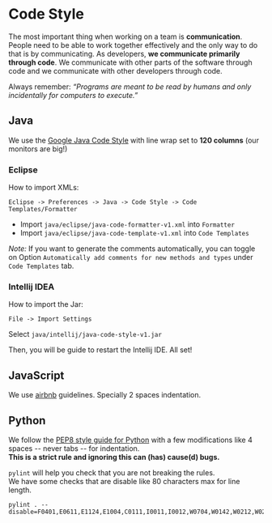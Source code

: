 # Code Style

The most important thing when working on a team is **communication**. People need to be able to work together effectively and the only way to do that is by communicating. As developers, **we communicate primarily through code**. We communicate with other parts of the software through code and we communicate with other developers through code.

Always remember:  *“Programs are meant to be read by humans and only incidentally for computers to execute.”*

## Java

We use the [Google Java Code Style](https://google.github.io/styleguide/javaguide.html) with line wrap set to **120 columns** (our monitors are big!)

### Eclipse


How to import XMLs:

	Eclipse -> Preferences -> Java -> Code Style -> Code Templates/Formatter

- Import `java/eclipse/java-code-formatter-v1.xml` into `Formatter`
- Import `java/eclipse/java-code-template-v1.xml` into `Code Templates`

*Note:* If you want to generate the comments automatically, you can toggle on Option `Automatically add comments for new methods and types` under `Code Templates` tab.

### Intellij IDEA

How to import the Jar:

	File -> Import Settings
  Select `java/intellij/java-code-style-v1.jar`

Then, you will be guide to restart the Intellij IDE. All set!

## JavaScript

We use [airbnb](https://github.com/airbnb/javascript) guidelines. Specially 2 spaces indentation.

## Python

We follow the [PEP8 style guide for Python](http://www.python.org/dev/peps/pep-0008/) with a few modifications like 4 spaces -- never tabs -- for indentation.  
**This is a strict rule and ignoring this can (has) cause(d) bugs.**

`pylint` will help you check that you are not breaking the rules.  
We have some checks that are disable like 80 characters max for line length.

```none
pylint . --disable=F0401,E0611,E1124,E1004,C0111,I0011,I0012,W0704,W0142,W0212,W0232,W0613,W0702,R0201,W0614,R0914,R0912,R0915,R0913,R0903,R0904,R0801,C0301
```
